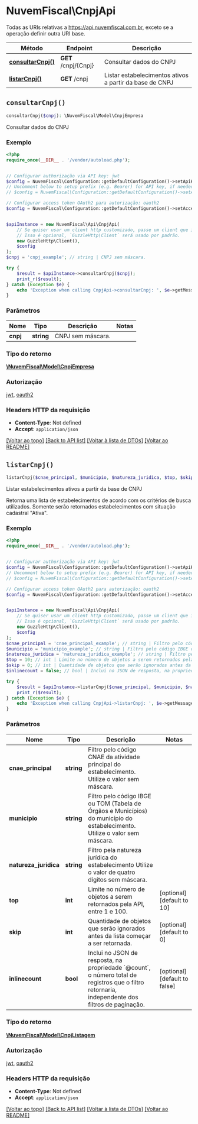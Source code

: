 # NuvemFiscal\CnpjApi

Todas as URIs relativas a https://api.nuvemfiscal.com.br, exceto se a operação definir outra URI base.

| Método | Endpoint | Descrição |
| ------------- | ------------- | ------------- |
| [**consultarCnpj()**](CnpjApi.md#consultarCnpj) | **GET** /cnpj/{Cnpj} | Consultar dados do CNPJ |
| [**listarCnpj()**](CnpjApi.md#listarCnpj) | **GET** /cnpj | Listar estabelecimentos ativos a partir da base de CNPJ |


## `consultarCnpj()`

```php
consultarCnpj($cnpj): \NuvemFiscal\Model\CnpjEmpresa
```

Consultar dados do CNPJ

### Exemplo

```php
<?php
require_once(__DIR__ . '/vendor/autoload.php');


// Configurar authorização via API key: jwt
$config = NuvemFiscal\Configuration::getDefaultConfiguration()->setApiKey('Authorization', 'YOUR_API_KEY');
// Uncomment below to setup prefix (e.g. Bearer) for API key, if needed
// $config = NuvemFiscal\Configuration::getDefaultConfiguration()->setApiKeyPrefix('Authorization', 'Bearer');

// Configurar access token OAuth2 para autorização: oauth2
$config = NuvemFiscal\Configuration::getDefaultConfiguration()->setAccessToken('SEU_ACCESS_TOKEN');


$apiInstance = new NuvemFiscal\Api\CnpjApi(
    // Se quiser usar um client http customizado, passe um client que implemente `GuzzleHttp\ClientInterface`.
    // Isso é opcional, `GuzzleHttp\Client` será usado por padrão.
    new GuzzleHttp\Client(),
    $config
);
$cnpj = 'cnpj_example'; // string | CNPJ sem máscara.

try {
    $result = $apiInstance->consultarCnpj($cnpj);
    print_r($result);
} catch (Exception $e) {
    echo 'Exception when calling CnpjApi->consultarCnpj: ', $e->getMessage(), PHP_EOL;
}
```

### Parâmetros

| Nome | Tipo | Descrição  | Notas |
| ------------- | ------------- | ------------- | ------------- |
| **cnpj** | **string**| CNPJ sem máscara. | |

### Tipo do retorno

[**\NuvemFiscal\Model\CnpjEmpresa**](../Model/CnpjEmpresa.md)

### Autorização

[jwt](../../README.md#jwt), [oauth2](../../README.md#oauth2)

### Headers HTTP da requisição

- **Content-Type**: Not defined
- **Accept**: `application/json`

[[Voltar ao topo]](#) [[Back to API list]](../../README.md#endpoints)
[[Voltar à lista de DTOs]](../../README.md#models)
[[Voltar ao README]](../../README.md)

## `listarCnpj()`

```php
listarCnpj($cnae_principal, $municipio, $natureza_juridica, $top, $skip, $inlinecount): \NuvemFiscal\Model\CnpjListagem
```

Listar estabelecimentos ativos a partir da base de CNPJ

Retorna uma lista de estabelecimentos de acordo com os critérios de busca utilizados.  Somente serão retornados estabelecimentos com situação cadastral \"Ativa\".

### Exemplo

```php
<?php
require_once(__DIR__ . '/vendor/autoload.php');


// Configurar authorização via API key: jwt
$config = NuvemFiscal\Configuration::getDefaultConfiguration()->setApiKey('Authorization', 'YOUR_API_KEY');
// Uncomment below to setup prefix (e.g. Bearer) for API key, if needed
// $config = NuvemFiscal\Configuration::getDefaultConfiguration()->setApiKeyPrefix('Authorization', 'Bearer');

// Configurar access token OAuth2 para autorização: oauth2
$config = NuvemFiscal\Configuration::getDefaultConfiguration()->setAccessToken('SEU_ACCESS_TOKEN');


$apiInstance = new NuvemFiscal\Api\CnpjApi(
    // Se quiser usar um client http customizado, passe um client que implemente `GuzzleHttp\ClientInterface`.
    // Isso é opcional, `GuzzleHttp\Client` será usado por padrão.
    new GuzzleHttp\Client(),
    $config
);
$cnae_principal = 'cnae_principal_example'; // string | Filtro pelo código CNAE da atividade principal do estabelecimento.  Utilize o valor sem máscara.
$municipio = 'municipio_example'; // string | Filtro pelo código IBGE ou TOM (Tabela de Órgãos e Municípios) do município do estabelecimento.  Utilize o valor sem máscara.
$natureza_juridica = 'natureza_juridica_example'; // string | Filtro pela natureza jurídica do estabelecimento   Utilize o valor de quatro dígitos sem máscara.
$top = 10; // int | Limite no número de objetos a serem retornados pela API, entre 1 e 100.
$skip = 0; // int | Quantidade de objetos que serão ignorados antes da lista começar a ser retornada.
$inlinecount = false; // bool | Inclui no JSON de resposta, na propriedade `@count`, o número total de registros que o filtro retornaria, independente dos filtros de paginação.

try {
    $result = $apiInstance->listarCnpj($cnae_principal, $municipio, $natureza_juridica, $top, $skip, $inlinecount);
    print_r($result);
} catch (Exception $e) {
    echo 'Exception when calling CnpjApi->listarCnpj: ', $e->getMessage(), PHP_EOL;
}
```

### Parâmetros

| Nome | Tipo | Descrição  | Notas |
| ------------- | ------------- | ------------- | ------------- |
| **cnae_principal** | **string**| Filtro pelo código CNAE da atividade principal do estabelecimento.  Utilize o valor sem máscara. | |
| **municipio** | **string**| Filtro pelo código IBGE ou TOM (Tabela de Órgãos e Municípios) do município do estabelecimento.  Utilize o valor sem máscara. | |
| **natureza_juridica** | **string**| Filtro pela natureza jurídica do estabelecimento   Utilize o valor de quatro dígitos sem máscara. | |
| **top** | **int**| Limite no número de objetos a serem retornados pela API, entre 1 e 100. | [optional] [default to 10] |
| **skip** | **int**| Quantidade de objetos que serão ignorados antes da lista começar a ser retornada. | [optional] [default to 0] |
| **inlinecount** | **bool**| Inclui no JSON de resposta, na propriedade &#x60;@count&#x60;, o número total de registros que o filtro retornaria, independente dos filtros de paginação. | [optional] [default to false] |

### Tipo do retorno

[**\NuvemFiscal\Model\CnpjListagem**](../Model/CnpjListagem.md)

### Autorização

[jwt](../../README.md#jwt), [oauth2](../../README.md#oauth2)

### Headers HTTP da requisição

- **Content-Type**: Not defined
- **Accept**: `application/json`

[[Voltar ao topo]](#) [[Back to API list]](../../README.md#endpoints)
[[Voltar à lista de DTOs]](../../README.md#models)
[[Voltar ao README]](../../README.md)
